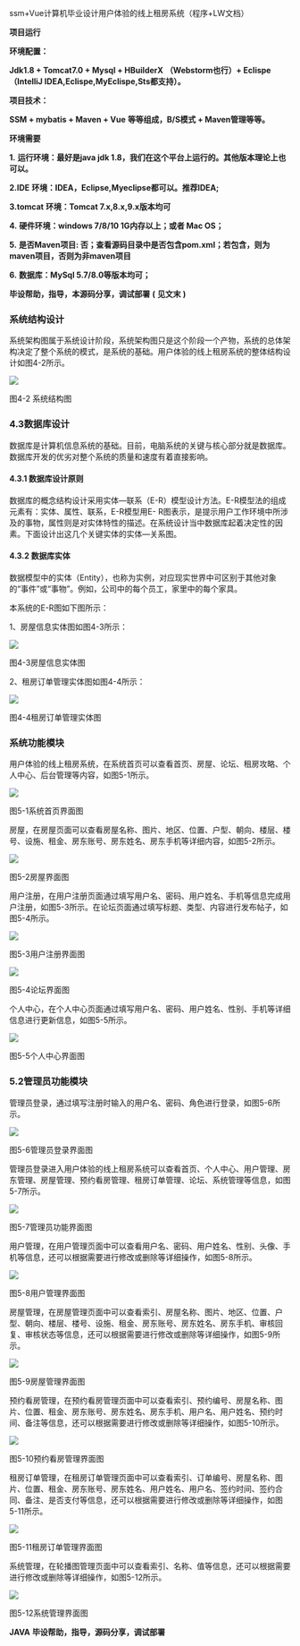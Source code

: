 ssm+Vue计算机毕业设计用户体验的线上租房系统（程序+LW文档）

**项目运行**

**环境配置：**

**Jdk1.8 + Tomcat7.0 + Mysql + HBuilderX** **（Webstorm也行）+ Eclispe（IntelliJ
IDEA,Eclispe,MyEclispe,Sts都支持）。**

**项目技术：**

**SSM + mybatis + Maven + Vue** **等等组成，B/S模式 + Maven管理等等。**

**环境需要**

**1.** **运行环境：最好是java jdk 1.8，我们在这个平台上运行的。其他版本理论上也可以。**

**2.IDE** **环境：IDEA，Eclipse,Myeclipse都可以。推荐IDEA;**

**3.tomcat** **环境：Tomcat 7.x,8.x,9.x版本均可**

**4.** **硬件环境：windows 7/8/10 1G内存以上；或者 Mac OS；**

**5.** **是否Maven项目: 否；查看源码目录中是否包含pom.xml；若包含，则为maven项目，否则为非maven项目**

**6.** **数据库：MySql 5.7/8.0等版本均可；**

**毕设帮助，指导，本源码分享，调试部署** **(** **见文末** **)**

### 系统结构设计

系统架构图属于系统设计阶段，系统架构图只是这个阶段一个产物，系统的总体架构决定了整个系统的模式，是系统的基础。用户体验的线上租房系统的整体结构设计如图4-2所示。

![](./res/4a69295fe1f8423e9c5bb0817ac20a06.png)

图4-2 系统结构图

### 4.3数据库设计

数据库是计算机信息系统的基础。目前，电脑系统的关键与核心部分就是数据库。数据库开发的优劣对整个系统的质量和速度有着直接影响。

#### 4.3.1 数据库设计原则

数据库的概念结构设计采用实体—联系（E-R）模型设计方法。E-R模型法的组成元素有：实体、属性、联系，E-R模型用E-
R图表示，是提示用户工作环境中所涉及的事物，属性则是对实体特性的描述。在系统设计当中数据库起着决定性的因素。下面设计出这几个关键实体的实体—关系图。

#### 4.3.2 数据库实体

数据模型中的实体（Entity），也称为实例，对应现实世界中可区别于其他对象的“事件”或“事物”。例如，公司中的每个员工，家里中的每个家具。

本系统的E-R图如下图所示：

1、房屋信息实体图如图4-3所示：

![](./res/0fc76550a10a4917a654d55cab3bd5a0.png)

图4-3房屋信息实体图

2、租房订单管理实体图如图4-4所示：

![](./res/8619a458ac3d4eaab240df5aa11f0f58.png)

图4-4租房订单管理实体图

### 系统功能模块

用户体验的线上租房系统，在系统首页可以查看首页、房屋、论坛、租房攻略、个人中心、后台管理等内容，如图5-1所示。

![](./res/98ae31bb88f547258b308192c9a5d27b.png)

图5-1系统首页界面图

房屋，在房屋页面可以查看房屋名称、图片、地区、位置、户型、朝向、楼层、楼号、设施、租金、房东账号、房东姓名、房东手机等详细内容，如图5-2所示。

![](./res/1b0628674ae2446299c14a5a4ba0683f.png)

图5-2房屋界面图

用户注册，在用户注册页面通过填写用户名、密码、用户姓名、手机等信息完成用户注册，如图5-3所示。在论坛页面通过填写标题、类型、内容进行发布帖子，如图5-4所示。

![](./res/c947de1b1f114e32bca63e64ab318fad.png)

图5-3用户注册界面图

![](./res/8cfe6ccb75e041728147fbb727601689.png)

图5-4论坛界面图

个人中心，在个人中心页面通过填写用户名、密码、用户姓名、性别、手机等详细信息进行更新信息，如图5-5所示。

![](./res/251d8077bbe34128936be5bbc0be7cf0.png)

图5-5个人中心界面图

### 5.2管理员功能模块

管理员登录，通过填写注册时输入的用户名、密码、角色进行登录，如图5-6所示。

![](./res/f0b37460d53d4e36bf8de1ac2372aea1.png)

图5-6管理员登录界面图

管理员登录进入用户体验的线上租房系统可以查看首页、个人中心、用户管理、房东管理、房屋管理、预约看房管理、租房订单管理、论坛、系统管理等信息，如图5-7所示。

![](./res/1c26600e0700438890a8e3d96b0894d6.png)

图5-7管理员功能界面图

用户管理，在用户管理页面中可以查看用户名、密码、用户姓名、性别、头像、手机等信息，还可以根据需要进行修改或删除等详细操作，如图5-8所示。

![](./res/9c36c8e4f80140adb96dbd78794e8670.png)

图5-8用户管理界面图

房屋管理，在房屋管理页面中可以查看索引、房屋名称、图片、地区、位置、户型、朝向、楼层、楼号、设施、租金、房东账号、房东姓名、房东手机、审核回复、审核状态等信息，还可以根据需要进行修改或删除等详细操作，如图5-9所示。

![](./res/7d88b3fbb5f94556ae186d143a9287cc.png)

图5-9房屋管理界面图

预约看房管理，在预约看房管理页面中可以查看索引、预约编号、房屋名称、图片、位置、租金、房东账号、房东姓名、房东手机、用户名、用户姓名、预约时间、备注等信息，还可以根据需要进行修改或删除等详细操作，如图5-10所示。

![](./res/e0eceb035fab4f9d8ff5f66c1cab543d.png)

图5-10预约看房管理界面图

租房订单管理，在租房订单管理页面中可以查看索引、订单编号、房屋名称、图片、位置、租金、房东账号、房东姓名、用户姓名、用户名、签约时间、签约合同、备注、是否支付等信息，还可以根据需要进行修改或删除等详细操作，如图5-11所示。

![](./res/c3c8a370610d449b88f59e65e09f59d9.png)

图5-11租房订单管理界面图

系统管理，在轮播图管理页面中可以查看索引、名称、值等信息，还可以根据需要进行修改或删除等详细操作，如图5-12所示。

![](./res/ceb29f2de24f4e2a8d22f68ccaebea87.png)

图5-12系统管理界面图

**JAVA** **毕设帮助，指导，源码分享，调试部署**

